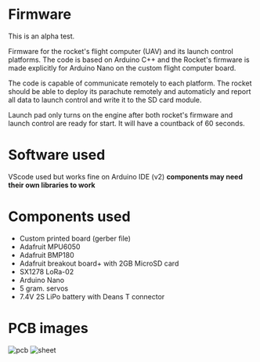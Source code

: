 # Firmware
This is an alpha test.

Firmware for the rocket's flight computer (UAV) and its launch control platforms. The code is based on Arduino C++ and the Rocket's firmware is made explicitly for Arduino Nano on the custom flight computer board.

The code is capable of communicate remotely to each platform. The rocket should be able to deploy its parachute remotely and automaticly and report all data to launch control and write it to the SD card module.

Launch pad only turns on the engine after both rocket's firmware and launch control are ready for start. It will have a countback of 60 seconds.

# Software used
VScode used but works fine on Arduino IDE (v2)
**components may need their own libraries to work**

# Components used
- Custom printed board (gerber file)
- Adafruit MPU6050
- Adafruit BMP180
- Adafruit breakout board+ with 2GB MicroSD card
- SX1278 LoRa-02
- Arduino Nano
- 5 gram. servos
- 7.4V 2S LiPo battery with Deans T connector

# PCB images
![pcb](http://url/to/img.png)
![sheet](http://url/to/img.png)
